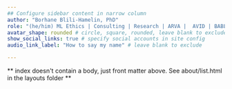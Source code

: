 ```yaml
---
## Configure sidebar content in narrow column
author: "Borhane Blili-Hamelin, PhD"
role: "(he/him) ML Ethics | Consulting | Research | ARVA |  AVID | BABL AI"
avatar_shape: rounded # circle, square, rounded, leave blank to exclude
show_social_links: true # specify social accounts in site config
audio_link_label: "How to say my name" # leave blank to exclude

---
```


** index doesn't contain a body, just front matter above.
See about/list.html in the layouts folder **